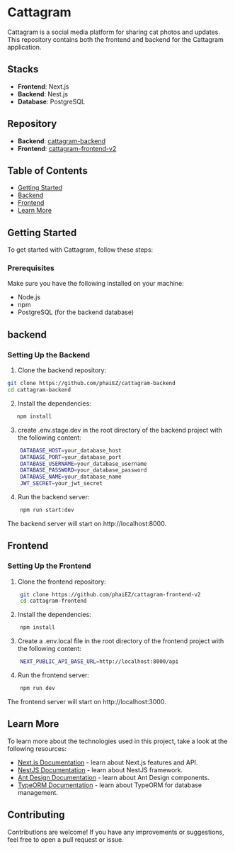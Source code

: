 # Cattagram

Cattagram is a social media platform for sharing cat photos and updates. This repository contains both the frontend and backend for the Cattagram application.

## Stacks

- **Frontend**: Next.js
- **Backend**: Nest.js
- **Database**: PostgreSQL

## Repository

- **Backend**: [cattagram-backend](https://github.com/phaiEZ/cattagram-backend)
- **Frontend**: [cattagram-frontend-v2](https://github.com/phaiEZ/cattagram-frontend-v2)

## Table of Contents

- [Getting Started](#getting-started)
- [Backend](#backend)
- [Frontend](#frontend)
- [Learn More](#learn-more)

## Getting Started

To get started with Cattagram, follow these steps:

### Prerequisites

Make sure you have the following installed on your machine:

- Node.js
- npm
- PostgreSQL (for the backend database)

## backend

### Setting Up the Backend

1. Clone the backend repository:

```bash
git clone https://github.com/phaiEZ/cattagram-backend
cd cattagram-backend
```

2. Install the dependencies:

```bash
   npm install
```

3. create .env.stage.dev in the root directory of the backend project with the following content:

```bash
    DATABASE_HOST=your_database_host
    DATABASE_PORT=your_database_port
    DATABASE_USERNAME=your_database_username
    DATABASE_PASSWORD=your_database_password
    DATABASE_NAME=your_database_name
    JWT_SECRET=your_jwt_secret
```

4. Run the backend server:

```bash
    npm run start:dev
```

The backend server will start on http://localhost:8000.

## Frontend

### Setting Up the Frontend

1. Clone the frontend repository:

```bash
    git clone https://github.com/phaiEZ/cattagram-frontend-v2
    cd cattagram-frontend
```

2. Install the dependencies:

```bash
    npm install
```

3. Create a .env.local file in the root directory of the frontend project with the following content:

```bash
    NEXT_PUBLIC_API_BASE_URL=http://localhost:8000/api
```

4. Run the frontend server:

```bash
    npm run dev
```

The frontend server will start on http://localhost:3000.

## Learn More

To learn more about the technologies used in this project, take a look at the following resources:

- [Next.js Documentation](https://nextjs.org/docs) - learn about Next.js features and API.
- [NestJS Documentation](https://docs.nestjs.com/) - learn about NestJS framework.
- [Ant Design Documentation](https://ant.design/docs/react/introduce) - learn about Ant Design components.
- [TypeORM Documentation](https://typeorm.io/#/) - learn about TypeORM for database management.

## Contributing

Contributions are welcome! If you have any improvements or suggestions, feel free to open a pull request or issue.
